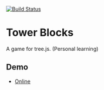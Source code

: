 [![Build Status](https://travis-ci.org/DavidKk/tower-blocks.svg?branch=master)](https://travis-ci.org/DavidKk/tower-blocks)

# Tower Blocks

A game for tree.js. (Personal learning)

## Demo

- [Online](https://davidkk.github.io/tower-blocks/)
